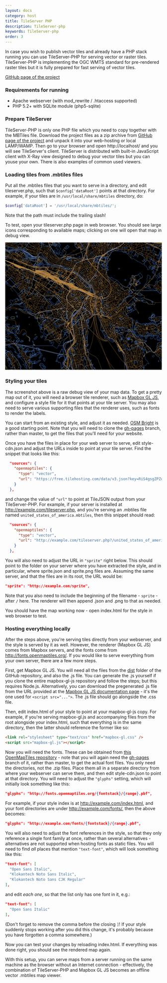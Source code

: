 ```yaml
---
layout: docs
category: host
title: TileServer PHP
description: TileServer-php
keywords: TileServer-php
order: 3
---
```


In case you wish to publish vector tiles and already have a PHP stack running
you can use TileServer-PHP for serving vector or raster tiles.
TileServer-PHP is implementing the OGC WMTS standard for pre-rendered
raster tiles but it is fully prepared for fast serving of vector tiles.

[GitHub page of the project](https://github.com/klokantech/tileserver-php)

### Requirements for running
- Apache webserver (with mod_rewrite / .htaccess supported)
- PHP 5.2+ with SQLite module (php5-sqlite)

### Prepare TileServer
TileServer-PHP is only one PHP file which you need to copy together with the MBTiles file.
Download the project files as a zip archive from [GitHub page of the project](https://github.com/klokantech/tileserver-php)
and unpack it into your web-hosting or local LAMP/WAMP. Then go to your browser
and open http://localhost/<path-to-your-folder> and you will see TileServer's client.
TileServer is distributed with built-in JavaScript client with X-Ray view designed
to debug your vector tiles but you can youse your own. There is also examples of common used viewers.

### Loading tiles from .mbtiles files

Put all the .mbtiles files that you want to serve in a directory, and edit tileserver.php, such that `$config['dataRoot']` points at that directory. For example, if your tiles are in `/usr/local/share/mbtiles` directory, do:
```php
$config['dataRoot'] = '/usr/local/share/mbtiles/';
```
Note that the path must include the trailing slash!

To test, open your tileserver.php page in web browser. You should see large icons corresponding to available maps; clicking on one will open that map in debug view.

![X-Ray](/docs/media/tileserver-php_1.png)

### Styling your tiles

The screenshot above is a raw debug view of your map data. To get a pretty map out of it, you will need a browser tile renderer, such as [Mapbox GL JS](https://github.com/mapbox/mapbox-gl-js), and configure a style file for it that points at your tile server. You may also need to serve various supporting files that the renderer uses, such as fonts to render the labels.

You can start from an existing style, and adjust it as needed. [OSM Bright](https://github.com/openmaptiles/osm-bright-gl-style) is a good starting point. Note that you will need to clone the [gh-pages](https://github.com/openmaptiles/osm-bright-gl-style/tree/gh-pages) branch, rather than master, to get the files that you'll need for your website.

Once you have the files in place for your web server to serve, edit style-cdn.json and adjust the URLs inside to point at your tile server. Find the snippet that looks like this:

```json
  "sources": {
    "openmaptiles": {
      "type": "vector",
      "url": "https://free.tilehosting.com/data/v3.json?key=RiS4gsgZPZqeeMlIyxFo"
    }
  },
```

and change the value of `"url"` to point at TileJSON output from your TileServer-PHP. For example, if your server is installed at http://example.com/tileserver.php, and you're serving an .mbtiles file named `united_states_of_america.mbtiles`, then this snippet should read:

```json
  "sources": {
    "openmaptiles": {
      "type": "vector",
      "url": "http://example.com/tileserver.php?/united_states_of_america.json"
    }
  },
  ```
You will also need to adjust the URL in `"sprite"` right below. This should point to the folder on your server where you have extracted the style, and in particular, where sprite.json and sprite.png files are. Assuming the same server, and that the files are in its root, the URL would be:

```json
"sprite": "http://example.com/sprite",
```
Note that you also need to include the beginning of the filename - `sprite` - after `/` here. The renderer will then append .json and .png to that as needed.

You should have the map working now - open index.html for the style in web browser to test.

### Hosting everything locally

After the steps above, you're serving tiles directly from your webserver, and the style is served by it as well. However, the renderer (Mapbox GL JS) comes from Mapbox servers, and the fonts come from http://fonts.openmaptiles.org/. If you would like to serve everything from your own server, there are a few more steps.

First, get Mapbox GL JS. You will need all the files from the [dist](https://github.com/mapbox/mapbox-gl-js/tree/master/dist/) folder of the GitHub repository, and also the .js file. You can generate the .js yourself if you clone the entire mapbox-gl-js repository and follow the steps; but this requires Node.js. Alternatively, you can download the pregenerated .js file from the URL provided at the [Mapbox GL JS documentation page](https://www.mapbox.com/mapbox-gl-js/api/) - it's the one used for `<script src="...">`. The .js file should go alongside the .css file.

Then, edit index.html of your style to point at your mapbox-gl-js copy. For example, if you're serving mapbox-gl.js and accompanying files from the root alongside your index.html, such that everything is in the same directory, then the latter should reference the former like so:

```html
<link rel="stylesheet" type="text/css" href="mapbox-gl.css" />
<script src="mapbox-gl.js"></script>
```

Now you will need the fonts. These can be obtained from [this OpenMapTiles repository](https://github.com/openmaptiles/fonts) - note that you will again need the [gh-pages](https://github.com/openmaptiles/fonts/tree/gh-pages) branch of it, rather than master, to get the actual font files. You only need the directories, not the .zip files. Place them all in a separate directory from where your webserver can serve them, and then edit style-cdn.json to point at that directory. You will need to adjust the `"glyphs"` setting, which will initially look something like this:

```json
"glyphs": "http://fonts.openmaptiles.org/{fontstack}/{range}.pbf",
```

For example, if your style index is at http://example.com/index.html, and your font directories are under http://example.com/fonts/, then the above becomes:

```json
"glyphs": "http://example.com/fonts/{fontstack}/{range}.pbf",
```

You will also need to adjust the font references in the style, so that they only reference a single font family at once, rather than several alternatives - alternatives are not supported when hosting fonts as static files. You will need to find *all* places that mention `"text-font"`, which will look something like this:

```json
"text-font": [
  "Open Sans Italic",
  "Klokantech Noto Sans Italic",
  "Klokantech Noto Sans CJK Regular"
],
```

and edit *each one*, so that the list only has one font in it, e.g.:

```json
"text-font": [
  "Open Sans Italic"
],
```

(Don't forget to remove the comma before the closing `]`! If your style suddenly stops working after you did this change, it's probably because you have forgotten a comma somewhere.)

Now you can test your changes by reloading index.html. If everything was done right, you should see the rendered map again.

With this setup, you can serve maps from a server running on the same machine as the browser without an Internet connection - effectively, the combination of TileServer-PHP and Mapbox GL JS becomes an offline vector .mbtiles map viewer.
